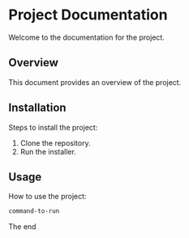 <!-- Space: OC -->
<!-- Parent: Testing Mark -->
<!-- Title: Test -->

<!-- Include: .templates/disclaimer.md -->


# Project Documentation

Welcome to the documentation for the project.

## Overview

This document provides an overview of the project.

## Installation

Steps to install the project:

1. Clone the repository.
2. Run the installer.

## Usage

How to use the project:

```bash
command-to-run
```
The end
